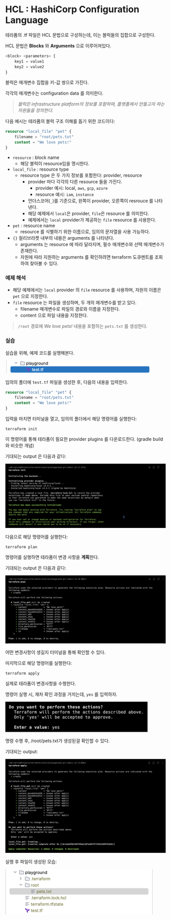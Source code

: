 # HCL : HashiCorp Configuration Language

테라폼의 .tf 파일은 HCL 문법으로 구성하는데, 이는 블럭들의 집합으로 구성한다.

HCL 문법은 **Blocks** 와 **Arguments** 으로 이루어져있다.

``` terraform
<block> <parameters> {
    key1 = value1
    key2 = value2
}
```

블럭은 매개변수 집합을 키-값 쌍으로 가진다. 

각각의 매개변수는 configuration data 를 의미한다.

> _블럭은 infrastructure platform의 정보를 포함하며, 플랫폼에서 만들고자 하는 자원들을 정의한다._

다음 예시는 테라폼의 블럭 구조 이해를 돕기 위한 코드이다:
``` terraform
resource "local_file" "pet" {
    filename = "root/pets.txt"
    content = "We love pets!"
}
```

- `resource` : block name
  - 해당 블럭이 resource임을 명시한다.
- `local_file` : resource type
  - resource type 은 두 가지 정보를 포함한다: provider, resource
    - provider 마다 각각의 다른 resource 들을 가진다.
      - provider 예시: local, `aws`, `gcp`, `azure`
      - resource 예시: `iam`, `instance`
    - 언더스코어(`_`)를 기준으로, 왼쪽이 provider, 오른쪽이 resrouce 를 나타낸다. 
    - 해당 예제에서 `local`은 provider, `file`은 resource 를 의미한다.
    - 예제에서는 `local` provider가 제공하는 `file` resource 를 사용한다.
- `pet` : resource name
  - resource 를 식별하기 위한 이름으로, 임의의 문자열을 사용 가능하다.
- `{}` 컬리브라켓 내부의 내용은 arguments 를 나타낸다.
  - arguments 는 resource 에 따라 달라지며, 필수 매개변수와 선택 매개변수가 존재한다.
  - 자원에 따라 지원하는 arguments 를 확인하려면 terraform 도큐멘트를 조회하여 찾아볼 수 있다.

### 예제 해석

  - 해당 예제에서는 `local` provider 의 `file` resource 를 사용하며, 자원의 이름은 `pet` 으로 지정한다.
  - `file` resource 는 파일을 생성하며, 두 개의 매개변수를 받고 있다.
    - filename 매개변수로 파일의 경로와 이름을 지정한다.
    - content 으로 파일 내용을 지정한다.

> `/root` 경로에 _We love pets!_ 내용을 포함하는 `pets.txt` 를 생성한다.

### 실습

실습을 위해, 예제 코드를 실행해본다.

![img.png](../images/1-hcl/img_4.png)

임의의 폴더에 `test.tf` 파일을 생성한 후, 다음의 내용을 입력한다.

``` terraform
resource "local_file" "pet" {
    filename = "root/pets.txt"
    content = "We love pets!"
}
```
  
입력을 마치면 터미널을 열고, 임의의 폴더에서 해당 명령어를 실행한다:

``` Shell
terraform init
```

이 명령어를 통해 테라폼이 필요한 provider plugins 를 다운로드한다. (gradle build와 비슷한 개념)

기대되는 output 은 다음과 같다:

![img.png](../images/1-hcl/img.png)

다음으로 해당 명령어를 실행한다:

```Shell
terraform plan
```

명령어를 실행하면 테라폼이 변경 사항을 **계획**한다.

기대되는 output 은 다음과 같다:

![img_1.png](../images/1-hcl/img_1.png)

어떤 변경사항이 생길지 터미널을 통해 확인할 수 있다.

마지막으로 해당 명령어를 실행한다:

```Shell
terraform apply
```

실제로 테라폼이 변경사항을 수행한다.

명령어 실행 시, 재차 확인 과정을 거치는데, `yes` 를 입력하자.

![img_5.png](../images/1-hcl/img_5.png)

명령 수행 후, /root/pets.txt가 생성된걸 확인할 수 있다.

기대되는 output:

![img_3.png](../images/1-hcl/img_3.png)

실행 후 파일이 생성된 모습:

![img_2.png](../images/1-hcl/img_2.png)

